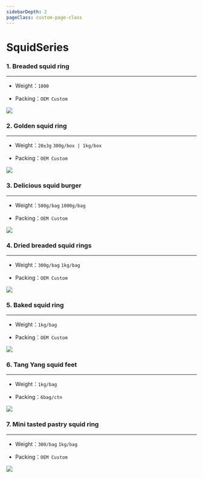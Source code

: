 ```yaml
---
sidebarDepth: 2
pageClass: custom-page-class
---
```

# SquidSeries

### 1. Breaded squid ring
<hr>

- Weight：`1000` </p>
- Packing：`OEM Custom`</P>

<div class="imgb" >
 <img  src="https://yuhuawebsite.oss-cn-hongkong.aliyuncs.com/A-S-1.%E8%A3%B9%E7%B2%89%E9%B1%BF%E9%B1%BC%E5%9C%88--Breaded%20squid%20ring.jpg">
</div>


### 2. Golden squid ring
<hr>

- Weight：`20±3g` `300g/box | 1kg/box`</p>
- Packing：`OEM Custom`</P>

<div class="imgb" >
 <img  src="https://yuhuawebsite.oss-cn-hongkong.aliyuncs.com/A-S-2.%E9%BB%84%E9%87%91%E9%B1%BF%E9%B1%BC%E5%9C%88--Golden%20squid%20ring.jpg">
</div>

### 3. Delicious squid burger
<hr>

- Weight：`500g/bag` `1000g/bag` </p>
- Packing：`OEM Custom`</P>

<div class="imgb" >
 <img  src="https://yuhuawebsite.oss-cn-hongkong.aliyuncs.com/A-S-3.%E7%BE%8E%E5%91%B3%E9%B1%BF%E9%B1%BC%E5%A0%A1--Delicious%20squid%20burger.jpg">
</div>


### 4. Dried breaded squid rings
<hr>

- Weight：`300g/bag` `1kg/bag` </p>
- Packing：`OEM Custom`</P>

<div class="imgb" >
 <img  src="https://yuhuawebsite.oss-cn-hongkong.aliyuncs.com/A-S-4.%E9%9D%A2%E5%8C%85%E5%B1%91%E9%B1%BF%E9%B1%BC%E5%9C%88--Dried%20breaded%20squid%20rings.jpg">
</div>


### 5. Baked squid ring
<hr>

- Weight：`1kg/bag` </p>
- Packing：`OEM Custom`</P>

<div class="imgb" >
 <img  src="https://yuhuawebsite.oss-cn-hongkong.aliyuncs.com/A-S-5.%E7%83%98%E7%83%A4%E9%B1%BF%E5%9C%88--Baked%20squid%20ring.jpg">
</div>


### 6. Tang Yang squid feet
<hr>

- Weight：`1kg/bag` </p>
- Packing：`6bag/ctn` </p>

<div class="imgb" >
 <img  src="https://yuhuawebsite.oss-cn-hongkong.aliyuncs.com/A-S-6.%E5%94%90%E6%89%AC%E9%B1%BF%E9%B1%BC%E8%B6%B3--Tang%20Yang%20squid%20feet.jpg">
</div>


### 7. Mini tasted pastry squid ring
<hr>

- Weight：`300/bag` `1kg/bag`</p>
- Packing：`OEM Custom`</P>

<div class="imgb" >
 <img  src="https://yuhuawebsite.oss-cn-hongkong.aliyuncs.com/A-S-7.%E9%B1%BF%E9%B1%BC%E8%BF%B7%E4%BD%A0%E9%A6%99%E9%85%A5%E5%9C%88--Mini%20tasted%20pastry%20squid%20ring.jpg">
</div>

<footBarEn></footBarEn>